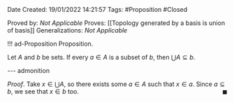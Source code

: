 <br />
<br />

Date Created: 19/01/2022 14:21:57
Tags: #Proposition #Closed 

Proved by: _Not Applicable_
Proves: [[Topology generated by a basis is union of basis]]
Generalizations: _Not Applicable_

!!! ad-Proposition Proposition.

Let $A$ and $b$ be sets. If every $a\in A$ is a subset of $b$, then $\bigcup A\subseteq b$.

--- admonition

_Proof_. Take $x\in\bigcup A$, so there exists some $a\in A$ such that $x\in a$. Since $a\subseteq b$, we see that $x\in b$ too.<span style="float:right;">$\blacksquare$</span>
